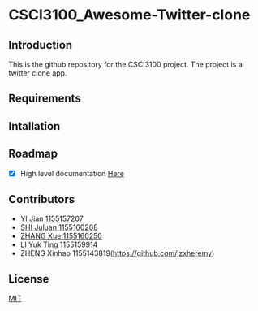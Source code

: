 # CSCI3100_Awesome-Twitter-clone
## Introduction
This is the github repository for the CSCI3100 project. The project is a twitter clone app.
## Requirements
## Intallation
## Roadmap
* [x] High level documentation [Here](https://github.com/LIQiushui2427/CSCI3100_Awesome-Twitter-clone/blob/master/CSCI3100_High_level_documentation.pdf)
## Contributors
* [YI Jian 1155157207](https://github.com/LIQiushui2427)
* [SHI Juluan 1155160208](https://github.com/CarlosCUHK)
* [ZHANG Xue 1155160250](https://github.com/c-beeper)
* [LI Yuk Ting 1155159914](https://github.com/Angel-lyt)
* ZHENG Xinhao 1155143819(https://github.com/jzxheremy)
## License
[MIT](https://choosealicense.com/licenses/mit/)
